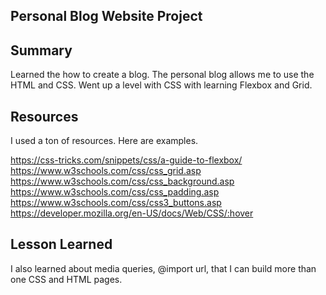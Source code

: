 ## Personal Blog Website Project

## Summary

Learned the how to create a blog. The personal blog allows me to use the HTML and CSS. Went up a level with CSS with learning Flexbox and Grid. 

## Resources

I used a ton of resources. Here are examples.

https://css-tricks.com/snippets/css/a-guide-to-flexbox/
https://www.w3schools.com/css/css_grid.asp
https://www.w3schools.com/css/css_background.asp
https://www.w3schools.com/css/css_padding.asp
https://www.w3schools.com/css/css3_buttons.asp
https://developer.mozilla.org/en-US/docs/Web/CSS/:hover

## Lesson Learned
I also learned about media queries, @import url, that I can build more than one CSS and HTML pages.
